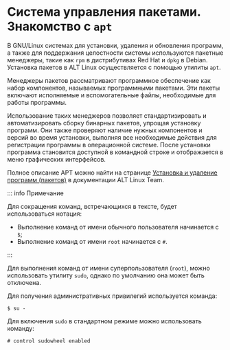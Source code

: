 # Система управления пакетами. Знакомство с `apt`

В GNU/Linux системах для установки, удаления и обновления программ, а также для поддержания целостности системы используются пакетные менеджеры, такие как `rpm` в дистрибутивах Red Hat и `dpkg` в Debian. Установка пакетов в ALT Linux осуществляется с помощью утилиты `apt`.

Менеджеры пакетов рассматривают программное обеспечение как набор компонентов, называемых программными пакетами. Эти пакеты включают исполняемые и вспомогательные файлы, необходимые для работы программы.

Использование таких менеджеров позволяет стандартизировать и автоматизировать сборку бинарных пакетов, упрощая установку программ. Они также проверяют наличие нужных компонентов и версий во время установки, выполняя все необходимые действия для регистрации программы в операционной системе. После установки программа становится доступной в командной строке и отображается в меню графических интерфейсов.

Полное описание APT можно найти на странице [Установка и удаление программ (пакетов)](https://docs.altlinux.org/ru-RU/archive/2.3/html-single/junior/alt-docs-junior/ch04s09.html) в документации ALT Linux Team.

::: info Примечание

Для сокращения команд, встречающихся в тексте, будет использоваться нотация:

- Выполнение команд от имени обычного пользователя начинается с `$`;
- Выполнение команд от имени `root` начинается с `#`.

:::

Для выполнения команд от имени суперпользователя (`root`), можно использовать утилиту `sudo`, однако по умолчанию она может быть отключена.

Для получения административных привилегий используется команда:

```shell
$ su -
```

Для включения `sudo` в стандартном режиме можно использовать команду:

```shell
# control sudowheel enabled
```
